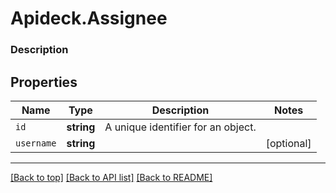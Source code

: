 # Apideck.Assignee

### Description

## Properties
Name | Type | Description | Notes
------------ | ------------- | ------------- | -------------
`id` | **string** | A unique identifier for an object. | 
`username` | **string** |  | [optional] 





---

[[Back to top]](#) [[Back to API list]](../../../../README.md#documentation-for-api-endpoints) [[Back to README]](../../../../README.md)


